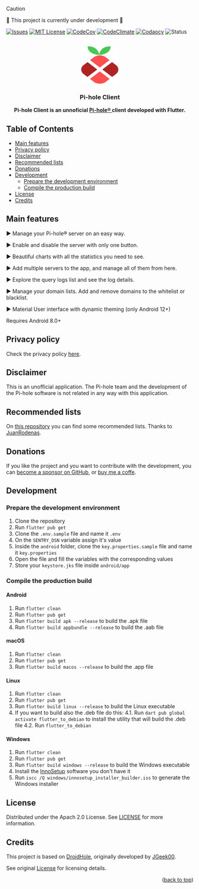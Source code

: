 <a id="readme-top"></a>

>[!CAUTION]
>:construction: This project is currently under development :construction:

<!-- PROJECT SHIELDS -->
<!-- https://www.markdownguide.org/basic-syntax/#reference-style-links -->
[![Issues][issues-shield]][issues-url]
[![MIT License][license-shield]][license-url]
[![CodeCov][codecov-shield]][codecov-url]
[![CodeClimate][codeclimate-shield]][codeclimate-url]
[![Codaocy][codacy-shield]][codacy-url]
![Status][status-shield]

<!-- PROJECT LOGO -->
<br />
<div align="center">
  <a href="https://github.com/tsutsu3/unbound-control-ts">
    <img src="assets/pi-hole-client.svg" width="100"/>
  </a>
  <h3 align="center">Pi-hole Client</h3>
  <p align="center">
    <b>
      Pi-hole Client is an unnoficial
      <a href="https://pi-hole.net/" target="_blank" rel="noopener noreferrer">
        Pi-hole®
      </a>
      client developed with Flutter.
    </b>
  </p>
</div>

<!-- <p align="center">
  <a href="https://play.google.com/store/apps/details?id=io.github.tsutsu3.pi_hole_client" target="_blank" rel="noopener noreferrer">
    <img src="/assets/other/get_google_play.png" width="300px">
  </a>
  <a href="https://github.com/tsutsu3/pi-hole-client/releases" target="_blank" rel="noopener noreferrer">
    <img src="/assets/other/get-github.png" width="300px">
  </a>
</p> -->

## Table of Contents

- [Main features](#main-features)
- [Privacy policy](#privacy-policy)
- [Disclaimer](#disclaimer)
- [Recommended lists](#recommended-lists)
- [Donations](#donations)
- [Development](#development)
  - [Prepare the development environment](#prepare-the-development-environment)
  - [Compile the production build](#compile-the-production-build)
- [License](#license)
- [Credits](#credits)

## Main features

<p>▶ Manage your Pi-hole® server on an easy way.</p>
<p>▶ Enable and disable the server with only one button.</p>
<p>▶ Beautiful charts with all the statistics you need to see.</p>
<p>▶ Add multiple servers to the app, and manage all of them from here.</p>
<p>▶ Explore the query logs list and see the log details.</p>
<p>▶ Manage your domain lists. Add and remove domains to the whitelist or blacklist.</p>
<p>▶ Material User interface with dynamic theming (only Android 12+)</p>
<p>Requires Android 8.0+</p>

## Privacy policy

Check the privacy policy [here](https://github.com/tsutsu3/pi-hole-client/wiki/Privacy-policy).

## Disclaimer

This is an unofficial application. The Pi-hole team and the development of the Pi-hole software is not related in any way with this application.

## Recommended lists

On [this repository](https://github.com/JuanRodenas/Pihole_list) you can find some recommended lists. Thanks to [JuanRodenas](https://github.com/juanico10).

## Donations

If you like the project and you want to contribute with the development, you can [become a sponsor on GitHub](https://github.com/sponsors/tsutsu3), or [buy me a coffe](https://buymeacoffee.com/tsutsu3).

<!-- <div align="center">
  <a href="https://www.paypal.com/donate/?hosted_button_id=T63UK6AVL3MG8">
    <img src="https://raw.githubusercontent.com/stefan-niedermann/paypal-donate-button/main/paypal-donate-button.png" alt="Donate with PayPal" height="100" />
  </a>
</div> -->

## Development

### Prepare the development environment

1. Clone the repository
2. Run ``flutter pub get``
3. Clone the ``.env.sample`` file and name it ``.env``
4. On the ``SENTRY_DSN`` variable assign it's value
5. Inside the ``android`` folder, clone the ``key.properties.sample`` file and name it ``key.properties``
6. Open the file and fill the variables with the corresponding values
7. Store your ``keystore.jks`` file inside ``android/app``

### Compile the production build

#### Android

1. Run ``flutter clean``
2. Run ``flutter pub get``
3. Run ``flutter build apk --release`` to build the .apk file
4. Run ``flutter build appbundle --release`` to build the .aab file

#### macOS

1. Run ``flutter clean``
2. Run ``flutter pub get``
3. Run ``flutter build macos --release`` to build the .app file

#### Linux

1. Run ``flutter clean``
2. Run ``flutter pub get``
3. Run ``flutter build linux --release`` to build the Linux executable
4. If you want to build also the .deb file do this:
  4.1. Run ``dart pub global activate flutter_to_debian`` to install the utility that will build the .deb file
  4.2. Run ``flutter_to_debian``

#### Windows

1. Run ``flutter clean``
2. Run ``flutter pub get``
3. Run ``flutter build windows --release`` to build the Windows executable
4. Install the [InnoSetup](https://jrsoftware.org/isdl.php) software you don't have it
5. Run ``iscc /Q windows/innosetup_installer_builder.iss`` to generate the Windows installer

## License

Distributed under the Apach 2.0 License. See [LICENSE](./LICENSE) for more information.

## Credits

This project is based on [DroidHole](https://github.com/jgeek00/droidhole), originally developed by [JGeek00](https://github.com/JGeek00).

See original [License](./LICENSE.md) for licensing details.

<p align="right">(<a href="#readme-top">back to top</a>)</p>

<!-- MARKDOWN LINKS & IMAGES -->
<!-- https://www.markdownguide.org/basic-syntax/#reference-style-links -->
[status-shield]: https://img.shields.io/badge/status-WIP-orange?style=for-the-badge
[issues-shield]: https://img.shields.io/github/issues/tsutsu3/pi-hole-client?style=for-the-badge
[issues-url]: https://github.com/tsutsu3/pi-hole-client/issues
[license-shield]: https://img.shields.io/github/license/tsutsu3/pi-hole-client?style=for-the-badge
[license-url]: https://github.com/tsutsu3/pi-hole-client/blob/master/LICENSE.txt
[codecov-shield]: https://img.shields.io/codecov/c/github/tsutsu3/pi-hole-client?token=O6MIIYA211&style=for-the-badge&logo=codecov
[codecov-url]: https://codecov.io/gh/tsutsu3/pi-hole-client
[codeclimate-shield]: https://img.shields.io/codeclimate/maintainability/tsutsu3/pi-hole-client?style=for-the-badge&logo=codeclimate
[codeclimate-url]: https://codeclimate.com/github/tsutsu3/pi-hole-client/maintainability
[codacy-shield]: https://img.shields.io/codacy/grade/a8a50d5271be491ab68c69513f808ada?style=for-the-badge&logo=codacy
[codacy-url]: https://app.codacy.com/gh/tsutsu3/pi-hole-client/dashboard